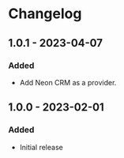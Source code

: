 # Changelog

## 1.0.1 - 2023-04-07

### Added
- Add Neon CRM as a provider.

## 1.0.0 - 2023-02-01

### Added
- Initial release
